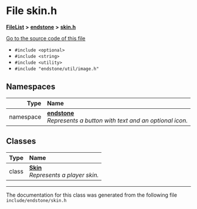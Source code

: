 

# File skin.h



[**FileList**](files.md) **>** [**endstone**](dir_6cf277b678674f97c7a2b6b3b2447b33.md) **>** [**skin.h**](skin_8h.md)

[Go to the source code of this file](skin_8h_source.md)



* `#include <optional>`
* `#include <string>`
* `#include <utility>`
* `#include "endstone/util/image.h"`













## Namespaces

| Type | Name |
| ---: | :--- |
| namespace | [**endstone**](namespaceendstone.md) <br>_Represents a button with text and an optional icon._  |


## Classes

| Type | Name |
| ---: | :--- |
| class | [**Skin**](classendstone_1_1Skin.md) <br>_Represents a player skin._  |



















































------------------------------
The documentation for this class was generated from the following file `include/endstone/skin.h`

